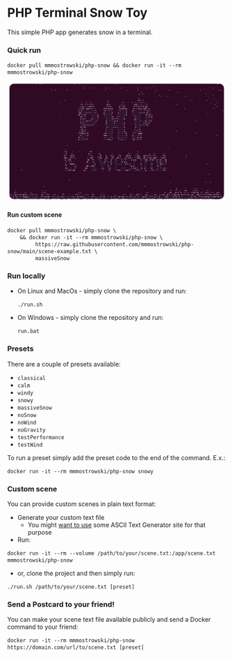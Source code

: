 # PHP Terminal Snow Toy

This simple PHP app generates snow in a terminal.

### Quick run

```shell
docker pull mmmostrowski/php-snow && docker run -it --rm mmmostrowski/php-snow
```

<p align="center">
  <img src="screenshot.png" alt="PHP Snow Screenshot"/>
</p>

#### Run custom scene
```shell
docker pull mmmostrowski/php-snow \
    && docker run -it --rm mmmostrowski/php-snow \
         https://raw.githubusercontent.com/mmmostrowski/php-snow/main/scene-example.txt \
         massiveSnow
```


### Run locally 
* On Linux and MacOs - simply clone the repository and run: 
  ```shell
  ./run.sh
  ``` 
* On Windows - simply clone the repository and run:
  ```shell
  run.bat
  ``` 
### Presets

There are a couple of presets available:
* `classical`
* `calm`
* `windy`
* `snowy`
* `massiveSnow`
* `noSnow`
* `noWind`
* `noGravity`
* `testPerformance`
* `testWind`

To run a preset simply add the preset code to the end of the command. E.x.:
```shell
docker run -it --rm mmmostrowski/php-snow snowy
```


### Custom scene 

You can provide custom scenes in plain text format:

* Generate your custom text file
  * You might [want to use](https://google.gprivate.com/search.php?search?q=ASCII+text+Generator+site) some ASCII Text Generator site for that purpose
* Run: 
```shell
docker run -it --rm --volume /path/to/your/scene.txt:/app/scene.txt mmmostrowski/php-snow 
```
* or, clone the project and then simply run:
```shell
./run.sh /path/to/your/scene.txt [preset]
```


### Send a Postcard to your friend!

You can make your scene text file available publicly and send a Docker command to your friend:
```shell
docker run -it --rm mmmostrowski/php-snow https://domain.com/url/to/scene.txt [preset]
```


